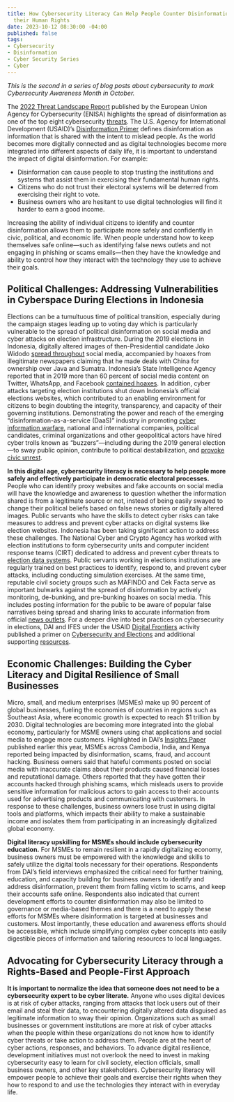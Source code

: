 ```yaml
---
title: How Cybersecurity Literacy Can Help People Counter Disinformation and Exercise
  their Human Rights
date: 2023-10-12 08:30:00 -04:00
published: false
tags:
- Cybersecurity
- Disinformation
- Cyber Security Series
- Cyber
---
```


*This is the second in a series of blog posts about cybersecurity to mark Cybersecurity Awareness Month in October.*

The [2022 Threat Landscape Report](https://www.enisa.europa.eu/publications/enisa-threat-landscape-2022) published by the European Union Agency for Cybersecurity (ENISA) highlights the spread of disinformation as one of the top eight cybersecurity [threats](https://www.europarl.europa.eu/news/en/headlines/society/20220120STO21428/cybersecurity-main-and-emerging-threats). The U.S. Agency for International Development (USAID)’s [Disinformation Primer](https://www.usaid.gov/sites/default/files/2023-01/Disinformation-Primer.pdf) defines disinformation as information that is shared with the intent to mislead people. As the world becomes more digitally connected and as digital technologies become more integrated into different aspects of daily life, it is important to understand the impact of digital disinformation. For example:

* Disinformation can cause people to stop trusting the institutions and systems that assist them in exercising their fundamental human rights. 
* Citizens who do not trust their electoral systems will be deterred from exercising their right to vote. 
* Business owners who are hesitant to use digital technologies will find it harder to earn a good income. 

Increasing the ability of individual citizens to identify and counter disinformation allows them to participate more safely and confidently in civic, political, and economic life. When people understand how to keep themselves safe online—such as identifying false news outlets and not engaging in phishing or scams emails—then they have the knowledge and ability to control how they interact with the technology they use to achieve their goals. 

## Political Challenges: Addressing Vulnerabilities in Cyberspace During Elections in Indonesia

Elections can be a tumultuous time of political transition, especially during the campaign stages leading up to voting day which is particularly vulnerable to the spread of political disinformation on social media and cyber attacks on election infrastructure. During the 2019 elections in Indonesia, digitally altered images of then-Presidential candidate Joko Widodo [spread throughout](https://www.abc.net.au/news/2019-03-30/internet-trolls-are-trying-to-bring-down-indonesias-president/10892784) social media, accompanied by hoaxes from illegitimate newspapers claiming that he made deals with China for ownership over Java and Sumatra. Indonesia’s State Intelligence Agency reported that in 2019 more than 60 percent of social media content on Twitter, WhatsApp, and Facebook [contained hoaxes](https://www.telummedia.com/public/news/fact-checking-urgency-in-the-age-of-disinformation-examples-from-indonesia/6zlq683q1e). In addition, cyber attacks targeting election institutions shut down Indonesia’s official elections websites, which contributed to an enabling environment for citizens to begin doubting the integrity, transparency, and capacity of their governing institutions. Demonstrating the power and reach of the emerging “disinformation-as-a-service (DaaS)” industry in promoting [cyber information warfare](https://ugm.ac.id/en/news/ugm-center-for-digital-society-research-finds-indications-of-cyber-troops-in-all-presidential-candidates/), national and international companies, political candidates, criminal organizations and other geopolitical actors have hired cyber trolls known as “buzzers”—including during the 2019 general election—to sway public opinion, contribute to political destabilization, and [provoke civic unrest](https://www.eastasiaforum.org/2019/07/05/indonesias-hoaxes-go-deeper-than-just-disinformation/).
  
**In this digital age, cybersecurity literacy is necessary to help people more safely and effectively participate in democratic electoral processes.** People who can identify proxy websites and fake accounts on social media will have the knowledge and awareness to question whether the information shared is from a legitimate source or not, instead of being easily swayed to change their political beliefs based on false news stories or digitally altered images. Public servants who have the skills to detect cyber risks can take measures to address and prevent cyber attacks on digital systems like election websites. Indonesia has been taking significant action to address these challenges. The National Cyber and Crypto Agency has worked with election institutions to form cybersecurity units and computer incident response teams (CIRT) dedicated to address and prevent cyber threats to [election data systems](https://en.tempo.co/read/1747591/indonesias-cyber-agency-forms-task-force-to-safeguard-2024-general-elections). Public servants working in elections institutions are regularly trained on best practices to identify, respond to, and prevent cyber attacks, including conducting simulation exercises. At the same time, reputable civil society groups such as MAFINDO and Cek Facta serve as important bulwarks against the spread of disinformation by actively monitoring, de-bunking, and pre-bunking hoaxes on social media. This includes posting information for the public to be aware of popular false narratives being spread and sharing links to accurate information from official [news outlets](https://www.mafindo.or.id/cyber-security/). For a deeper dive into best practices on cybersecurity in elections, DAI and IFES under the USAID [Digital Frontiers](https://www.dai.com/our-work/projects/worldwide-digital-frontiers-df) activity published a primer on [Cybersecurity and Elections](https://www.usaid.gov/sites/default/files/2023-01/Primer-Cybersecurity-Election.pdf) and additional supporting [resources](https://www.usaid.gov/sites/default/files/2023-01/Understanding-Cybersecurity-Throughout-the-Electoral-Process_1.pdf).

## Economic Challenges: Building the Cyber Literacy and Digital Resilience of Small Businesses

Micro, small, and medium enterprises (MSMEs) make up 90 percent of global businesses, fueling the economies of countries in regions such as Southeast Asia, where economic growth is expected to reach $1 trillion by 2030. Digital technologies are becoming more integrated into the global economy, particularly for MSME owners using chat applications and social media to engage more customers. Highlighted in DAI’s [Insights Paper](https://www.dai.com/uploads/digital-downsides.pdf) published earlier this year, MSMEs across Cambodia, India, and Kenya reported being impacted by disinformation, scams, fraud, and account hacking. Business owners said that hateful comments posted on social media with inaccurate claims about their products caused financial losses and reputational damage. Others reported that they have gotten their accounts hacked through phishing scams, which misleads users to provide sensitive information for malicious actors to gain access to their accounts used for advertising products and communicating with customers. In response to these challenges, business owners lose trust in using digital tools and platforms, which impacts their ability to make a sustainable income and isolates them from participating in an increasingly digitalized global economy.

**Digital literacy upskilling for MSMEs should include cybersecurity education.** For MSMEs to remain resilient in a rapidly digitalizing economy, business owners must be empowered with the knowledge and skills to safely utilize the digital tools necessary for their operations. Respondents from DAI’s field interviews emphasized the critical need for further training, education, and capacity building for business owners to identify and address disinformation, prevent them from falling victim to scams, and keep their accounts safe online. Respondents also indicated that current development efforts to counter disinformation may also be limited to governance or media-based themes and there is a need to apply these efforts for MSMEs where disinformation is targeted at businesses and customers. Most importantly, these education and awareness efforts should be accessible, which include simplifying complex cyber concepts into easily digestible pieces of information and tailoring resources to local languages.

## Advocating for Cybersecurity Literacy through a Rights-Based and People-First Approach 

**It is important to normalize the idea that someone does not need to be a cybersecurity expert to be cyber literate.** Anyone who uses digital devices is at risk of cyber attacks, ranging from attacks that lock users out of their email and steal their data, to encountering digitally altered data disguised as legitimate information to sway their opinion.  Organizations such as small businesses or government institutions are more at risk of cyber attacks when the people within these organizations do not know how to identify cyber threats or take action to address them. People are at the heart of cyber actions, responses, and behaviors. To advance digital resilience, development initiatives must not overlook the need to invest in making cybersecurity easy to learn for civil society, election officials, small business owners, and other key stakeholders. Cybersecurity literacy will empower people to achieve their goals and exercise their rights when they how to respond to and use the technologies they interact with in everyday life.